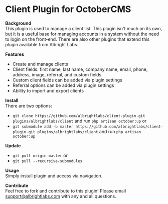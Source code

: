 # Client Plugin for OctoberCMS

**Background**  
This plugin is used to manage a client list. This plugin isn't much on its own, but it is a useful base for managing accounts in a system without the need to login on the front-end. There are also other plugins that extend this plugin available from Albright Labs.

**Features**  
- Create and manage clients
- Client fields: first name, last name, company name, email, phone, address, image, referral, and custom fields
- Custom client fields can be added via plugin settings
- Referral options can be added via plugin settings
- Ability to import and export clients

**Install**  
There are two options:
- `git clone https://github.com/albrightlabs/client-plugin.git plugins/albrightlabs/client` and run `php artisan october:up` or
- `git submodule add -b master https://github.com/albrightlabs/client-plugin.git plugins/albrightlabs/client` and run `php artisan october:up`

**Update**  
- `git pull origin master` or
- `git pull --recursive-submodules`

**Usage**  
Simply install plugin and access via navigation.

**Contribute**  
Feel free to fork and contribute to this plugin! Please email support@albrightlabs.com with any and all questions.
